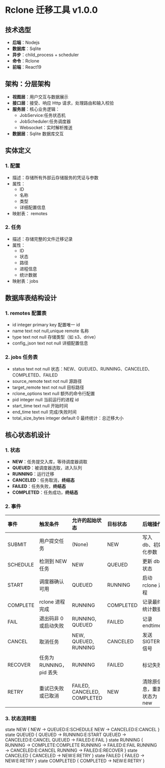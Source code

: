 # Rclone 迁移工具 v1.0.0

## 技术选型

- **后端**：Nodejs
- **数据库**：Sqlite
- **异步**：child_process + scheduler
- **命令**：Rclone
- **前端**：React19

## 架构：分层架构

- **视图层**：用户交互与数据展示
- **接口层**：接受、响应 Http 请求，处理路由和输入校验
- **服务层**：核心业务逻辑：
  - JobService:任务状态机
  - JobScheduler:任务调度器
  - Websocket：实时解析推送
- **数据层**：Sqlite 数据库交互

## 实体定义

### 1. 配置

- 描述：存储所有外部云存储服务的凭证与参数
- 属性：
  - ID
  - 名称
  - 类型
  - 详细配置信息
- 映射表： remotes

### 2. 任务

- 描述：存储完整的文件迁移记录
- 属性：
  - ID
  - 状态
  - 路径
  - 进程信息
  - 统计数据
- 映射表：jobs

## 数据库表结构设计

### 1. remotes 配置表

- id integer primary key 配置唯一 id
- name text not null,unique remote 名称
- type text not null 存储类型（如 s3、drive）
- config_json text not null 详细配置信息

### 2. jobs 任务表

- status text not null 状态：NEW、QUEUED、RUNNING、CANCELED、COMPLETED、FAILED
- source_remote text not null 源路径
- target_remote text not null 目标路径
- rclone_options text null 额外的命令行配置
- pid integer null 当前运行的进程 id
- start_time text null 开始时间
- end_time text null 完成/失败时间
- total_size_bytes integer default 0 最终统计：总迁移大小

## 核心状态机设计

### 1. 状态

- **NEW**：任务提交入库，等待调度器调取
- **QUEUED**：被调度器选取，进入队列
- **RUNNING**：运行迁移
- **CANCELED**：任务取消，**终结态**
- **FAILED**：任务失败，**终结态**
- **COMPLETED**：任务成功，**终结态**

### 2. 事件

| 事件     | 触发条件                 | 允许的起始状态              | 目标状态  | 后端操作                   |
| :------- | :----------------------- | :-------------------------- | :-------- | :------------------------- |
| SUBMIT   | 用户提交任务             | (None)                      | NEW       | 写入 db、初始化参数        |
| SCHEDULE | 检测到 NEW 任务          | NEW                         | QUEUED    | 更新 db 状态               |
| START    | 调度器确认可用           | QUEUED                      | RUNNING   | 启动 rclone 进程           |
| COMPLETE | rclone 进程完成          | RUNNING                     | COMPLETED | 记录最终统计数据           |
| FAIL     | 退出码非 0 或启动失败    | RUNNING, QUEUED             | FAILED    | 记录 endtime               |
| CANCEL   | 取消任务                 | NEW, QUEUED, RUNNING        | CANCELED  | 发送 SIGTERM 信号          |
| RECOVER  | 任务为 RUNNING，pid 丢失 | RUNNING                     | FAILED    | 标记失败                   |
| RETRY    | 重试已失败或已取消       | FAILED, CANCELED, COMPLETED | NEW       | 清除原信息，重置状态为 new |

### 3. 状态流转图

state NEW {
NEW -> QUEUED:E:SCHEDULE
NEW -> CANCELED:E:CANCEL
}
state QUEUED {
QUEUED -> RUNNING:E:START
QUEUED -> CANCELED:E:CANCEL
QUEUED -> FAILED:E:FAIL
}
state RUNNING {
RUNNING -> COMPLETE:COMPLETE
RUNNING -> FAILED:E:FAIL
RUNNING -> CANCELED:E:CANCEL
RUNNING -> FAILED:E:RECOVER
}
state CANCELED {
CANCELED -> NEW:E:RETRY
}
state FAILED {
FAILED -> NEW:E:RETRY
}
state COMPLETED {
COMPLETED -> NEW:E:RETRY
}
